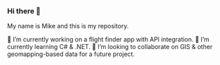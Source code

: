 ### Hi there 👋

<!--
**mikelambrix/mikelambrix** is a ✨ _special_ ✨ repository because its `README.md` (this file) appears on your GitHub profile.

Here are some ideas to get you started:

- 🔭 I’m currently working on ...
- 🌱 I’m currently learning ...
- 👯 I’m looking to collaborate on ...
- 🤔 I’m looking for help with ...
- 💬 Ask me about ...
- 📫 How to reach me: ...
- 😄 Pronouns: ...
- ⚡ Fun fact: ...
-->

My name is Mike and this is my repository.

🔭 I’m currently working on a flight finder app with API integration.
🌱 I’m currently learning C# & .NET.
👯 I’m looking to collaborate on GIS & other geomapping-based data for a future project.


